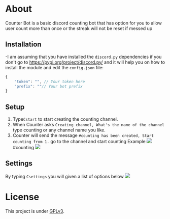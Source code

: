 # About 
Counter Bot is a basic discord counting bot that has option for you to allow user count more than once or the streak will not be reset if messed up
## Installation
-I am assuming that you have installed the `discord.py` dependencies
if you don't go to https://pypi.org/project/discord.py/ and it will help you 	on how to install the module
and edit the `config.json` file:
```Javascript
{
    "token": "", // Your token here
    "prefix": ""// Your bot prefix
}
```
## Setup
1. Type`Cstart` to start creating the counting channel.
2. When Counter asks `Creating channel, What's the name of the channel` type counting or any channel name you like.
3. Counter will send the message `#counting has been created, Start counting from 1.` go to the channel and start counting
Example:![](https://cdn.discordapp.com/attachments/839829187233972244/847408169314549780/Screenshot_20210527-163726_Discord.jpg)
#counting
![](https://cdn.discordapp.com/attachments/839829187233972244/847409147279966208/Screenshot_20210527-164118_Discord.jpg)
## Settings
By typing `Csettings` you will given a list of options below
![](https://cdn.discordapp.com/attachments/839829187233972244/847410192005595187/Screenshot_20210527-164525_Discord.jpg)
# License
This project is under [GPLv3](https://github.com/Caiwinson/Counting-Bot/blob/main/LICENSE).

